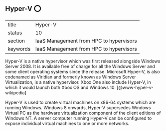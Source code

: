 ## Hyper-V :o:


|          |                                         |
| -------- | --------------------------------------- |
| title    | Hyper-V                                 | 
| status   | 10                                      |
| section  | IaaS Management from HPC to hypervisors |
| keywords | IaaS Management from HPC to hypervisors |


     
Hyper-V is a native hypervisor which was first released alongside
Windows Server 2008. It is available free of charge for all the
Windows Server and some client operating systems since the
release. Microsoft Hyper-V, is also codenamed as Viridian and formerly
known as Windows Server Virtualization, is a native hypervisor. Xbox
One also include Hyper-V, in which it would launch both Xbox OS and
Windows 10. [@www-hyper-v-wikipedia]

Hyper-V is used to create virtual machines on x86-64 systems which are
running Windows. Windows 8 onwards, Hyper-V supersedes Windows Virtual
PC as the hardware virtualization component of the client editions of
Windows NT. A server computer running Hyper-V can be configured to
expose individual virtual machines to one or more networks.

